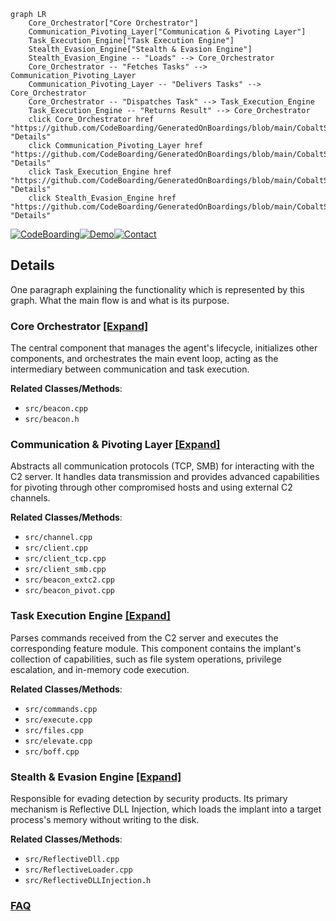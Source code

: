```mermaid
graph LR
    Core_Orchestrator["Core Orchestrator"]
    Communication_Pivoting_Layer["Communication & Pivoting Layer"]
    Task_Execution_Engine["Task Execution Engine"]
    Stealth_Evasion_Engine["Stealth & Evasion Engine"]
    Stealth_Evasion_Engine -- "Loads" --> Core_Orchestrator
    Core_Orchestrator -- "Fetches Tasks" --> Communication_Pivoting_Layer
    Communication_Pivoting_Layer -- "Delivers Tasks" --> Core_Orchestrator
    Core_Orchestrator -- "Dispatches Task" --> Task_Execution_Engine
    Task_Execution_Engine -- "Returns Result" --> Core_Orchestrator
    click Core_Orchestrator href "https://github.com/CodeBoarding/GeneratedOnBoardings/blob/main/CobaltStrikeBeaconCppSource/Core_Orchestrator.md" "Details"
    click Communication_Pivoting_Layer href "https://github.com/CodeBoarding/GeneratedOnBoardings/blob/main/CobaltStrikeBeaconCppSource/Communication_Pivoting_Layer.md" "Details"
    click Task_Execution_Engine href "https://github.com/CodeBoarding/GeneratedOnBoardings/blob/main/CobaltStrikeBeaconCppSource/Task_Execution_Engine.md" "Details"
    click Stealth_Evasion_Engine href "https://github.com/CodeBoarding/GeneratedOnBoardings/blob/main/CobaltStrikeBeaconCppSource/Stealth_Evasion_Engine.md" "Details"
```

[![CodeBoarding](https://img.shields.io/badge/Generated%20by-CodeBoarding-9cf?style=flat-square)](https://github.com/CodeBoarding/CodeBoarding)[![Demo](https://img.shields.io/badge/Try%20our-Demo-blue?style=flat-square)](https://www.codeboarding.org/demo)[![Contact](https://img.shields.io/badge/Contact%20us%20-%20contact@codeboarding.org-lightgrey?style=flat-square)](mailto:contact@codeboarding.org)

## Details

One paragraph explaining the functionality which is represented by this graph. What the main flow is and what is its purpose.

### Core Orchestrator [[Expand]](./Core_Orchestrator.md)
The central component that manages the agent's lifecycle, initializes other components, and orchestrates the main event loop, acting as the intermediary between communication and task execution.


**Related Classes/Methods**:

- `src/beacon.cpp`
- `src/beacon.h`


### Communication & Pivoting Layer [[Expand]](./Communication_Pivoting_Layer.md)
Abstracts all communication protocols (TCP, SMB) for interacting with the C2 server. It handles data transmission and provides advanced capabilities for pivoting through other compromised hosts and using external C2 channels.


**Related Classes/Methods**:

- `src/channel.cpp`
- `src/client.cpp`
- `src/client_tcp.cpp`
- `src/client_smb.cpp`
- `src/beacon_extc2.cpp`
- `src/beacon_pivot.cpp`


### Task Execution Engine [[Expand]](./Task_Execution_Engine.md)
Parses commands received from the C2 server and executes the corresponding feature module. This component contains the implant's collection of capabilities, such as file system operations, privilege escalation, and in-memory code execution.


**Related Classes/Methods**:

- `src/commands.cpp`
- `src/execute.cpp`
- `src/files.cpp`
- `src/elevate.cpp`
- `src/boff.cpp`


### Stealth & Evasion Engine [[Expand]](./Stealth_Evasion_Engine.md)
Responsible for evading detection by security products. Its primary mechanism is Reflective DLL Injection, which loads the implant into a target process's memory without writing to the disk.


**Related Classes/Methods**:

- `src/ReflectiveDll.cpp`
- `src/ReflectiveLoader.cpp`
- `src/ReflectiveDLLInjection.h`




### [FAQ](https://github.com/CodeBoarding/GeneratedOnBoardings/tree/main?tab=readme-ov-file#faq)